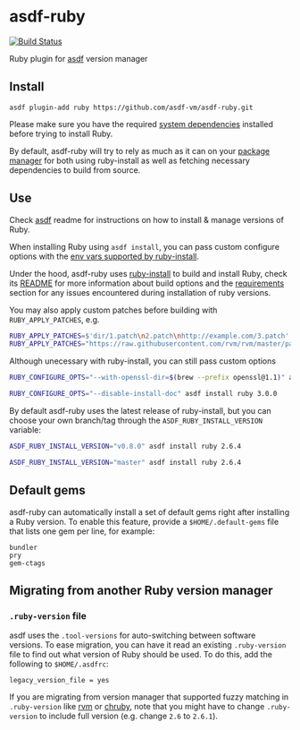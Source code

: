 # asdf-ruby

[![Build Status](https://travis-ci.org/asdf-vm/asdf-ruby.svg?branch=master)](https://travis-ci.org/asdf-vm/asdf-ruby)

Ruby plugin for [asdf](https://github.com/asdf-vm/asdf) version manager

## Install

```
asdf plugin-add ruby https://github.com/asdf-vm/asdf-ruby.git
```

Please make sure you have the required [system dependencies](https://github.com/postmodern/ruby-install#requirements) installed before trying to install Ruby.

By default, asdf-ruby will try to rely as much as it can on your [package manager](https://github.com/postmodern/ruby-install#features) for both using ruby-install as well as fetching necessary dependencies to build from source.

## Use

Check [asdf](https://github.com/asdf-vm/asdf) readme for instructions on how to install & manage versions of Ruby.

When installing Ruby using `asdf install`, you can pass custom configure options with the [env vars supported by ruby-install](https://github.com/postmodern/ruby-install#synopsis).

Under the hood, asdf-ruby uses [ruby-install](https://github.com/postmodern/ruby-install) to build and install Ruby, check its [README](https://github.com/postmodern/ruby-install) for more information about build options and the [requirements](https://github.com/postmodern/ruby-install#requirements) section for any issues encountered during installation of ruby versions.

You may also apply custom patches before building with `RUBY_APPLY_PATCHES`, e.g.

```sh
RUBY_APPLY_PATCHES=$'dir/1.patch\n2.patch\nhttp://example.com/3.patch' asdf install ruby 2.4.1
RUBY_APPLY_PATCHES="https://raw.githubusercontent.com/rvm/rvm/master/patchsets/ruby/2.1.1/railsexpress" asdf install ruby 2.1.1
```

Although unecessary with ruby-install, you can still pass custom options

```sh
RUBY_CONFIGURE_OPTS="--with-openssl-dir=$(brew --prefix openssl@1.1)" asdf install ruby 2.4.0
```

```sh
RUBY_CONFIGURE_OPTS="--disable-install-doc" asdf install ruby 3.0.0
```

By default asdf-ruby uses the latest release of ruby-install, but you can choose your own branch/tag through the `ASDF_RUBY_INSTALL_VERSION` variable:

```sh
ASDF_RUBY_INSTALL_VERSION="v0.8.0" asdf install ruby 2.6.4
```

```sh
ASDF_RUBY_INSTALL_VERSION="master" asdf install ruby 2.6.4
```


## Default gems

asdf-ruby can automatically install a set of default gems right after
installing a Ruby version. To enable this feature, provide a
`$HOME/.default-gems` file that lists one gem per line, for example:

```
bundler
pry
gem-ctags
```

## Migrating from another Ruby version manager

### `.ruby-version` file

asdf uses the `.tool-versions` for auto-switching between software versions.
To ease migration, you can have it read an existing `.ruby-version` file to
find out what version of Ruby should be used. To do this, add the following to
`$HOME/.asdfrc`:

    legacy_version_file = yes

If you are migrating from version manager that supported fuzzy matching in `.ruby-version`
like [rvm](https://github.com/rvm/rvm) or [chruby](https://github.com/postmodern/chruby),
note that you might have to change `.ruby-version` to include full version (e.g. change `2.6` to `2.6.1`).
